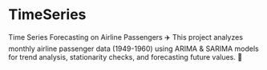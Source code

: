 # TimeSeries
Time Series Forecasting on Airline Passengers ✈️ This project analyzes monthly airline passenger data (1949-1960) using ARIMA &amp; SARIMA models for trend analysis, stationarity checks, and forecasting future values. 🚀
